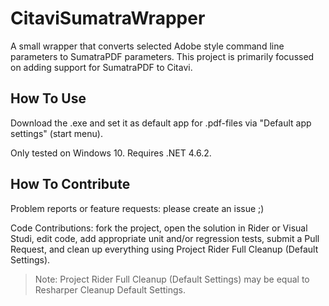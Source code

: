 # CitaviSumatraWrapper

A small wrapper that converts selected Adobe style command line parameters to SumatraPDF parameters. This project is primarily focussed on adding support for SumatraPDF to Citavi.

## How To Use

Download the .exe and set it as default app for .pdf-files via "Default app settings" (start menu).

Only tested on Windows 10. Requires .NET 4.6.2.

## How To Contribute

Problem reports or feature requests: please create an issue ;)

Code Contributions: fork the project, open the solution in Rider or Visual Studi, edit code, add appropriate unit and/or regression tests, submit a Pull Request, and clean up everything using Project Rider Full Cleanup (Default Settings). 

> Note: Project Rider Full Cleanup (Default Settings) may be equal to Resharper Cleanup Default Settings.